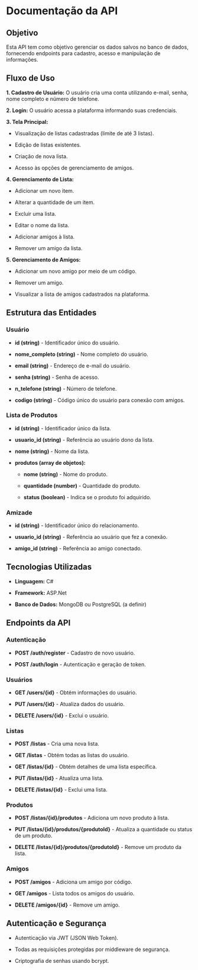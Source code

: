 # Documentação da API

## Objetivo

Esta API tem como objetivo gerenciar os dados salvos no banco de dados, fornecendo endpoints para cadastro, acesso e manipulação de informações.

## Fluxo de Uso

**1. Cadastro de Usuário:** O usuário cria uma conta utilizando e-mail, senha, nome completo e número de telefone.

**2. Login:** O usuário acessa a plataforma informando suas credenciais.

**3. Tela Principal:**

* Visualização de listas cadastradas (limite de até 3 listas).

* Edição de listas existentes.

* Criação de nova lista.

* Acesso às opções de gerenciamento de amigos.

**4. Gerenciamento de Lista:**

* Adicionar um novo item.

* Alterar a quantidade de um item.

* Excluir uma lista.

* Editar o nome da lista.

* Adicionar amigos à lista.

* Remover um amigo da lista.

**5. Gerenciamento de Amigos:**

* Adicionar um novo amigo por meio de um código.

* Remover um amigo.

* Visualizar a lista de amigos cadastrados na plataforma.

## **Estrutura das Entidades**

### **Usuário**

* **id (string)** - Identificador único do usuário.

* **nome_completo (string)** - Nome completo do usuário.

* **email (string)** - Endereço de e-mail do usuário.

* **senha (string)** - Senha de acesso.

* **n_telefone (string)** - Número de telefone.

* **codigo (string)** - Código único do usuário para conexão com amigos.

### Lista de Produtos

* **id (string)** - Identificador único da lista.

* **usuario_id (string)** - Referência ao usuário dono da lista.

* **nome (string)** - Nome da lista.

* **produtos (array de objetos):**

  * **nome (string)** - Nome do produto.

  * **quantidade (number)** - Quantidade do produto.

  * **status (boolean)** - Indica se o produto foi adquirido.

### Amizade

* **id (string)** - Identificador único do relacionamento.

* **usuario_id (string)** - Referência ao usuário que fez a conexão.

* **amigo_id (string)** - Referência ao amigo conectado.

## Tecnologias Utilizadas

* **Linguagem:** C#

* **Framework:** ASP.Net

* **Banco de Dados:** MongoDB ou PostgreSQL (a definir)

## Endpoints da API

### Autenticação

* **POST /auth/register** - Cadastro de novo usuário.

* **POST /auth/login** - Autenticação e geração de token.

### Usuários

* **GET /users/{id}** - Obtém informações do usuário.

* **PUT /users/{id}** - Atualiza dados do usuário.

* **DELETE /users/{id}** - Exclui o usuário.

### Listas

* **POST /listas** - Cria uma nova lista.

* **GET /listas** - Obtém todas as listas do usuário.

* **GET /listas/{id}** - Obtém detalhes de uma lista específica.

* **PUT /listas/{id}** - Atualiza uma lista.

* **DELETE /listas/{id}** - Exclui uma lista.

### Produtos

* **POST /listas/{id}/produtos** - Adiciona um novo produto à lista.

* **PUT /listas/{id}/produtos/{produtoId}** - Atualiza a quantidade ou status de um produto.

* **DELETE /listas/{id}/produtos/{produtoId}** - Remove um produto da lista.

### Amigos

* **POST /amigos** - Adiciona um amigo por código.

* **GET /amigos** - Lista todos os amigos do usuário.

* **DELETE /amigos/{id}** - Remove um amigo.

## Autenticação e Segurança

* Autenticação via JWT (JSON Web Token).

* Todas as requisições protegidas por middleware de segurança.

* Criptografia de senhas usando bcrypt.
